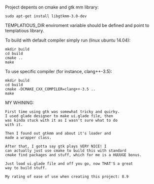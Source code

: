 
Project depents on cmake and gtk mm library:
~~~~~~~
sudo apt-get install libgtkmm-3.0-dev
~~~~~~~

TEMPLATIOUS_DIR enviroment variable should be defined
and point to templatious library.

To build with default compiler simply run (linux ubuntu 14.04):
~~~~~~~
mkdir build
cd build
cmake ..
make
~~~~~~~

To use specific compiler (for instance, clang++-3.5):
~~~~~~~
mkdir build
cd build
cmake -DCMAKE_CXX_COMPILER=clang++-3.5 ..
make
~~~~~~~


MY WHINING:
~~~~~~~
First time using gtk was somewhat tricky and quirky.
I used glade designer to make ui.glade file, then
was kinda stuck with it as I wasn't sure what to do
with it.

Then I found out gtkmm and about it's loader and
made a wrapper class.

After that, I gotta say gtk plays VERY NICE! I
can actually just use cmake to build this with standard
cmake find packages and stuff, which for me is a HUUUGE bonus.

Just load ui.glade file and off you go, now THAT'S a great
way to build stuff.

My rating of ease of use when creating this project: 8.9
~~~~~~~
